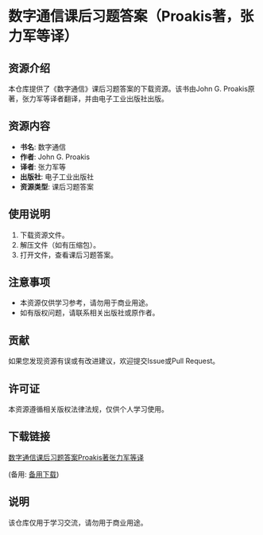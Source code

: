 # 数字通信课后习题答案（Proakis著，张力军等译）

## 资源介绍

本仓库提供了《数字通信》课后习题答案的下载资源。该书由John G. Proakis原著，张力军等译者翻译，并由电子工业出版社出版。

## 资源内容

- **书名**: 数字通信
- **作者**: John G. Proakis
- **译者**: 张力军等
- **出版社**: 电子工业出版社
- **资源类型**: 课后习题答案

## 使用说明

1. 下载资源文件。
2. 解压文件（如有压缩包）。
3. 打开文件，查看课后习题答案。

## 注意事项

- 本资源仅供学习参考，请勿用于商业用途。
- 如有版权问题，请联系相关出版社或原作者。

## 贡献

如果您发现资源有误或有改进建议，欢迎提交Issue或Pull Request。

## 许可证

本资源遵循相关版权法律法规，仅供个人学习使用。

## 下载链接
[数字通信课后习题答案Proakis著张力军等译](https://pan.quark.cn/s/838a3a41b992) 

(备用: [备用下载](https://pan.baidu.com/s/1DiYo6wHQyqSKQwPgvcE6NA?pwd=1234))

## 说明

该仓库仅用于学习交流，请勿用于商业用途。
